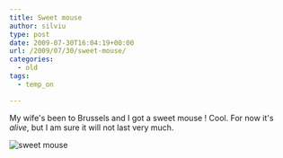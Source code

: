 ```yaml
---
title: Sweet mouse
author: silviu
type: post
date: 2009-07-30T16:04:19+00:00
url: /2009/07/30/sweet-mouse/
categories:
  - old
tags:
  - temp_on

---
```

My wife's been to Brussels and I got a sweet mouse ! Cool. For now it's _alive_, but I am sure it will not last very much.

![sweet mouse](/blog/images/2009/sweet-mouse.jpg) 